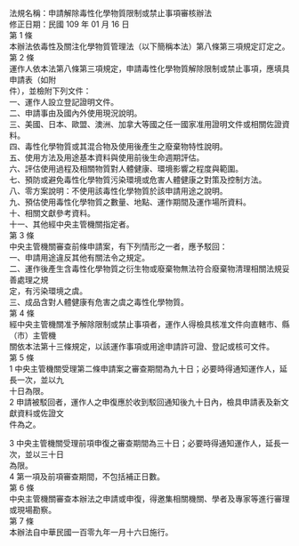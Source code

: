 法規名稱：申請解除毒性化學物質限制或禁止事項審核辦法  
修正日期：民國 109 年 01 月 16 日  
第 1 條  
本辦法依毒性及關注化學物質管理法（以下簡稱本法）第八條第三項規定訂定之。  
第 2 條  
運作人依本法第八條第三項規定，申請毒性化學物質解除限制或禁止事項，應填具申請表（如附  
件），並檢附下列文件：  
一、運作人設立登記證明文件。  
二、申請事由及國內外使用現況說明。  
三、美國、日本、歐盟、澳洲、加拿大等國之任一國家准用證明文件或相關佐證資料。  
四、毒性化學物質或其混合物及使用後產生之廢棄物特性說明。  
五、使用方法及用途基本資料與使用前後生命週期評估。  
六、評估使用過程及相關物質對人體健康、環境影響之程度與範圍。  
七、預防或避免毒性化學物質污染環境或危害人體健康之對策及控制方法。  
八、零方案說明：不使用該毒性化學物質於該申請用途之說明。  
九、預估使用毒性化學物質之數量、地點、運作期間及運作場所資料。  
十、相關文獻參考資料。  
十一、其他經中央主管機關指定者。  
第 3 條  
中央主管機關審查前條申請案，有下列情形之一者，應予駁回：  
一、申請用途違反其他有關法令之規定。  
二、運作後產生含毒性化學物質之衍生物或廢棄物無法符合廢棄物清理相關法規妥善處理之規  
定，有污染環境之虞。  
三、成品含對人體健康有危害之虞之毒性化學物質。  
第 4 條  
經中央主管機關准予解除限制或禁止事項者，運作人得檢具核准文件向直轄市、縣（市）主管機  
關依本法第十三條規定，以該運作事項或用途申請許可證、登記或核可文件。  
第 5 條  
1 中央主管機關受理第二條申請案之審查期間為九十日；必要時得通知運作人，延長一次，並以九  
十日為限。  
2 申請被駁回者，運作人之申復應於收到駁回通知後九十日內，檢具申請表及新文獻資料或佐證文  
件為之。  


3 中央主管機關受理前項申復之審查期間為三十日；必要時得通知運作人，延長一次，並以三十日  
為限。  
4 第一項及前項審查期間，不包括補正日數。  
第 6 條  
中央主管機關審查本辦法之申請或申復，得邀集相關機關、學者及專家等進行審理或現場勘察。  
第 7 條  
本辦法自中華民國一百零九年一月十六日施行。  


